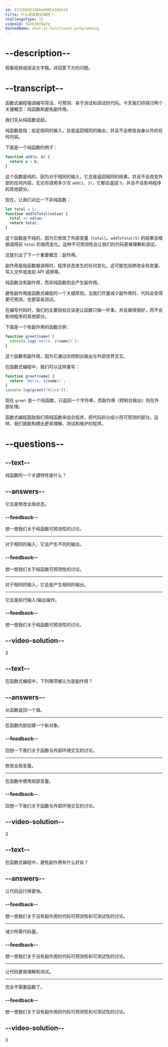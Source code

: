 ```yaml
---
id: 6733b0451d6be0065430b418
title: 什么是函数式编程？
challengeType: 11
videoId: 5GhbJNf8wFg
dashedName: what-is-functional-programming
---
```


# --description--

观看视频或阅读文字稿，并回答下方的问题。

# --transcript--

函数式编程强调编写简洁、可预测、易于测试和调试的代码。今天我们将探讨两个关键概念：纯函数和避免副作用。

我们先从纯函数说起。

纯函数是指：给定相同的输入，总是返回相同的输出，并且不会修改自身以外的任何内容。

下面是一个纯函数的例子：

```js
function add(a, b) {
  return a + b;
}
```

这个函数是纯的，因为对于相同的输入，它总是返回相同的结果，并且不会改变外部的任何内容。无论你调用多少次 `add(2, 3)`，它都会返回 `5`，并且不会影响程序的其他部分。

现在，让我们对比一下非纯函数：

```js
let total = 0;
function addToTotal(value) {
  total += value;
  return total;
}
```

这个函数是不纯的，因为它修改了外部变量（`total`）。`addToTotal(5)` 的结果会根据调用前 `total` 的值而变化。这种不可预测性会让我们的代码更难理解和调试。

这就引出了下一个重要概念：副作用。

副作用是指函数被调用时，程序状态发生的任何变化。这可能包括修改全局变量、写入文件或发起 API 调用等。

纯函数没有副作用，而非纯函数则会产生副作用。

避免副作用是函数式编程的一个关键原则。当我们尽量减少副作用时，代码会变得更可预测，也更容易测试。

在编写代码时，我们的主要目标应该是让函数只做一件事，并且做得很好，而不会影响程序的其他部分。

下面是一个有副作用的函数示例：

```js
function greet(name) {
  console.log(`Hello, ${name}!`);
}
```

这个函数有副作用，因为它通过向控制台输出与外部世界交互。

在函数式编程中，我们可以这样重写：

```js
function greet(name) {
  return `Hello, ${name}!`;
}
console.log(greet("Alice"));
```

现在 `greet` 是一个纯函数，只返回一个字符串，而副作用（控制台输出）则在外部处理。

函数式编程鼓励我们用纯函数来组合程序，把代码拆分成小而可预测的部分。这样，我们就能构建出更易理解、测试和维护的程序。

# --questions--

## --text--

纯函数的一个关键特性是什么？

## --answers--

它总是修改全局状态。

### --feedback--

想一想我们关于纯函数可预测性的讨论。

---

对于相同的输入，它会产生不同的输出。

### --feedback--

想一想我们关于纯函数可预测性的讨论。

---

对于相同的输入，它总是产生相同的输出。

---

它总是执行输入/输出操作。

### --feedback--

想一想我们关于纯函数可预测性的讨论。

## --video-solution--

3

## --text--

在函数式编程中，下列哪项被认为是副作用？

## --answers--

从函数返回一个值。

---

在函数内部创建一个新对象。

### --feedback--

回想一下我们关于函数与外部环境交互的讨论。

---

修改全局变量。

---

在函数中使用局部变量。

### --feedback--

回想一下我们关于函数与外部环境交互的讨论。

## --video-solution--

3

## --text--

在函数式编程中，避免副作用有什么好处？

## --answers--

让代码运行得更快。

### --feedback--

想一想我们关于没有副作用的代码可预测性和可测试性的讨论。

---

减少所需代码量。

### --feedback--

想一想我们关于没有副作用的代码可预测性和可测试性的讨论。

---

让代码更易理解和测试。

---

完全不需要函数了。

### --feedback--

想一想我们关于没有副作用的代码可预测性和可测试性的讨论。

## --video-solution--

3

